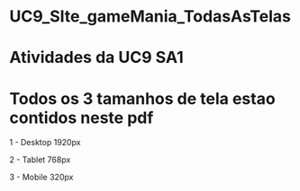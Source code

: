 # UC9_SIte_gameMania_TodasAsTelas


# Atividades da UC9 SA1 

# Todos os 3 tamanhos de tela estao contidos neste pdf

1 - Desktop 1920px

2 - Tablet 768px

3 - Mobile 320px
